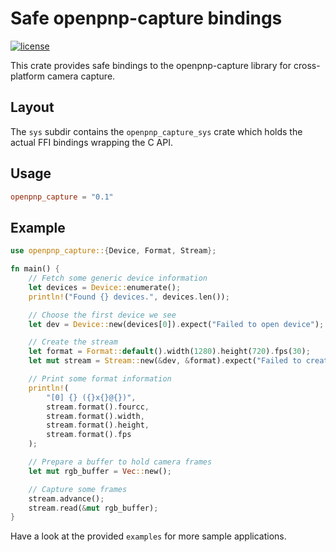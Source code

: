 # Safe openpnp-capture bindings

[![license](https://img.shields.io/github/license/raymanfx/libv4l-rs?style=for-the-badge)](https://github.com/raymanfx/libv4l-rs/blob/master/LICENSE.txt)

This crate provides safe bindings to the openpnp-capture library for cross-platform camera capture.

## Layout
The `sys` subdir contains the `openpnp_capture_sys` crate which holds the actual FFI bindings wrapping the C API.

## Usage
```toml
openpnp_capture = "0.1"
```

## Example
```rust
use openpnp_capture::{Device, Format, Stream};

fn main() {
    // Fetch some generic device information
    let devices = Device::enumerate();
    println!("Found {} devices.", devices.len());

    // Choose the first device we see
    let dev = Device::new(devices[0]).expect("Failed to open device");

    // Create the stream
    let format = Format::default().width(1280).height(720).fps(30);
    let mut stream = Stream::new(&dev, &format).expect("Failed to create stream");

    // Print some format information
    println!(
        "[0] {} ({}x{}@{})",
        stream.format().fourcc,
        stream.format().width,
        stream.format().height,
        stream.format().fps
    );

    // Prepare a buffer to hold camera frames
    let mut rgb_buffer = Vec::new();

    // Capture some frames
    stream.advance();
    stream.read(&mut rgb_buffer);
}
```

Have a look at the provided `examples` for more sample applications.
